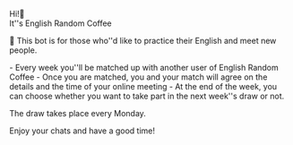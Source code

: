 Hi\!👋  
It''s English Random Coffee

🤖 This bot is for those who''d like to practice their English and meet new people\.  

\- Every week you''ll be matched up with another user of English Random Coffee
\- Once you are matched, you and your match will agree on the details and the time of your online meeting
\- At the end of the week, you can choose whether you want to take part in the next week''s draw or not\. 

The draw takes place every Monday\.

Enjoy your chats and have a good time\!